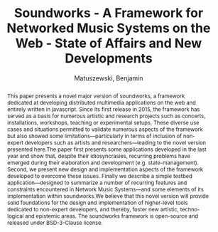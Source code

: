 ---
title: "Soundworks - A Framework for Networked Music Systems on the Web - State of Affairs and New Developments"
abstract: "This paper presents a novel major version of soundworks, a framework dedicated at developing distributed multimedia applications on the web and entirely written in javascript. Since its first release in 2015, the framework has served as a basis for numerous artistic and research projects such as concerts, installations, workshops, teaching or experimental setups. These diverse use cases and situations permitted to validate numerous aspects of the framework but also showed some limitations—particularly in terms of inclusion of non-expert developers such as artists and researchers—leading to the novel version presented here.The paper first presents some applications developed in the last year and show that, despite their idiosyncrasies, recurring problems have emerged during their elaboration and development (e.g. state-management). Second, we present new design and implementation aspects of the framework developed to overcome these issues. Finally we describe a simple testbed application—designed to summarize a number of recurring features and constraints encountered in Network Music Systems—and some elements of its implementation within soundworks.We believe that this novel version will provide solid foundations for the design and implementation of higher-level tools dedicated to non-expert developers, and thereby, foster new artistic, techno- logical and epistemic areas. The soundworks framework is open-source and released under BSD-3-Clause license."
address: "Trondheim, Norway"
booktitle: "Proceedings of the International Web Audio Conference"
editor: "Xambó, Anna and Martín, Sara R. and Roma, Gerard"
month: "December"
publisher: "NTNU"
series: "WAC '19"
pages: "65--70"
id: "2019_35"
author: "Matuszewski, Benjamin"
webAuthor: "Benjamin Matuszewski"
track: "Paper"
year: "2019"
tags: year2019
media: https://youtu.be/ksXq0zK-FCA
pdflink: "/_data/papers/pdf/2019/2019_35.pdf"
ISSN: "2663-5844"
---